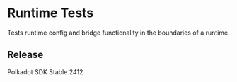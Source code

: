 # Runtime Tests

Tests runtime config and bridge functionality in the boundaries of a runtime.


## Release

Polkadot SDK Stable 2412
